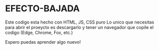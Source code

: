 # EFECTO-BAJADA

Este codigo esta hecho con HTML, JS, CSS puro
Lo unico que necesitas para abrir el proeycto es descargarlo y tener un navegador que copile el codigo (Edge, Chrome, Fox, etc.)

Espero puedas aprender algo nuevo!
